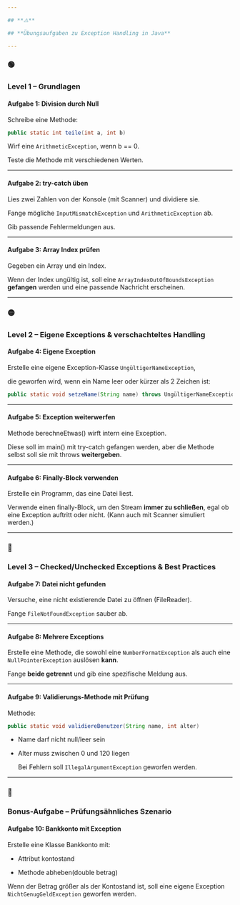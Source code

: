 ```yaml
---

## **⚠️** 

## **Übungsaufgaben zu Exception Handling in Java**

---
```

### **🟢** 

### **Level 1 – Grundlagen**

#### **Aufgabe 1: Division durch Null**

Schreibe eine Methode:

```java
public static int teile(int a, int b)
```

Wirf eine ```ArithmeticException```, wenn b == 0.

Teste die Methode mit verschiedenen Werten.

---

#### **Aufgabe 2: try-catch üben**


Lies zwei Zahlen von der Konsole (mit Scanner) und dividiere sie.

Fange mögliche ```InputMismatchException``` und ```ArithmeticException``` ab.

Gib passende Fehlermeldungen aus.

---

#### **Aufgabe 3: Array Index prüfen**
  
Gegeben ein Array und ein Index.

Wenn der Index ungültig ist, soll eine ```ArrayIndexOutOfBoundsException``` **gefangen** werden und eine passende Nachricht erscheinen.

---

### **🟡** 

### **Level 2 – Eigene Exceptions & verschachteltes Handling**

  
#### **Aufgabe 4: Eigene Exception**

  
Erstelle eine eigene Exception-Klasse ```UngültigerNameException```,

die geworfen wird, wenn ein Name leer oder kürzer als 2 Zeichen ist:

``` Java
public static void setzeName(String name) throws UngültigerNameException
```

  

---

#### **Aufgabe 5: Exception weiterwerfen**


Methode berechneEtwas() wirft intern eine Exception.

Diese soll im main() mit try-catch gefangen werden, aber die Methode selbst soll sie mit throws **weitergeben**.

---

#### **Aufgabe 6: Finally-Block verwenden**

Erstelle ein Programm, das eine Datei liest.

Verwende einen finally-Block, um den Stream **immer zu schließen**, egal ob eine Exception auftritt oder nicht. (Kann auch mit Scanner simuliert werden.)

---

### **🔴** 

### **Level 3 – Checked/Unchecked Exceptions & Best Practices**


#### **Aufgabe 7: Datei nicht gefunden**

Versuche, eine nicht existierende Datei zu öffnen (FileReader).

Fange ```FileNotFoundException``` sauber ab.

---

#### **Aufgabe 8: Mehrere Exceptions**

Erstelle eine Methode, die sowohl eine ```NumberFormatException``` als auch eine ```NullPointerException``` auslösen **kann**.

Fange **beide getrennt** und gib eine spezifische Meldung aus.

---

#### **Aufgabe 9: Validierungs-Methode mit Prüfung**

  
Methode:

``` Java
public static void validiereBenutzer(String name, int alter)
```

- Name darf nicht null/leer sein
    
- Alter muss zwischen 0 und 120 liegen
    
    Bei Fehlern soll ```IllegalArgumentException``` geworfen werden.
    

---

### **🔵** 

### **Bonus-Aufgabe – Prüfungsähnliches Szenario**

#### **Aufgabe 10: Bankkonto mit Exception**

  

Erstelle eine Klasse Bankkonto mit:

- Attribut kontostand
    
- Methode abheben(double betrag)
    


Wenn der Betrag größer als der Kontostand ist, soll eine eigene Exception ```NichtGenugGeldException``` geworfen werden.